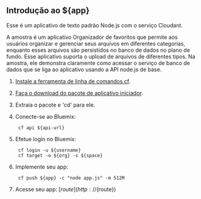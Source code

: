 Introdução ao ${app}
-------------------------------------
Esse é um aplicativo de texto padrão Node.js com o serviço Cloudant.

A amostra é um aplicativo Organizador de favoritos que permite aos usuários organizar e gerenciar seus
arquivos em diferentes categorias, enquanto esses arquivos são persistidos no banco de dados no plano de fundo. Esse
aplicativo suporta o upload de arquivos de diferentes tipos. Na amostra, ele demonstra claramente como acessar o serviço
de banco de dados que se liga ao aplicativo usando a API node.js de base.

1. [Instale a ferramenta de linha de comandos cf](${doc-url}/#starters/buildingweb.html#install_cf).
2. [Faça o download do pacote de aplicativo iniciador](${ace-url}/rest/apps/${app-guid}/starter-download).
3. Extraia o pacote e 'cd' para ele.
4. Conecte-se ao Bluemix:

		cf api ${api-url}

5. Efetue login no Bluemix:

		cf login -u ${username}
		cf target -o ${org} -s ${space}
		
6. Implemente seu app:

		cf push ${app} -c "node app.js" -m 512M

7. Acesse seu app: [${route}](http://${route})
